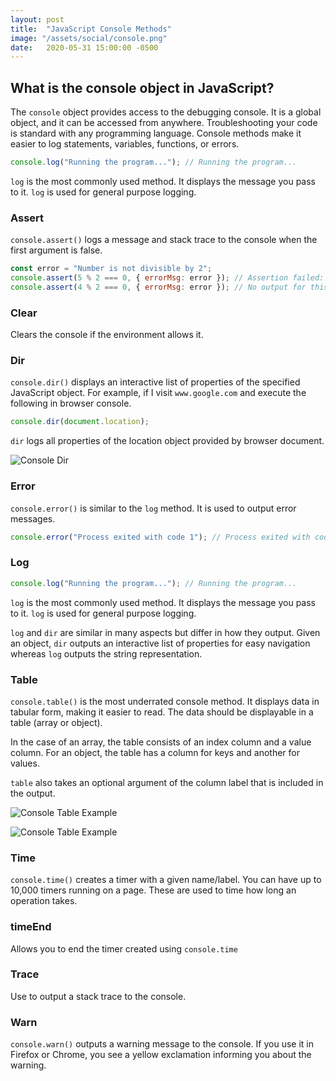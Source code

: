 ```yaml
---
layout: post
title:  "JavaScript Console Methods"
image: "/assets/social/console.png"
date:   2020-05-31 15:00:00 -0500
---
```


## What is the console object in JavaScript?

The `console` object provides access to the debugging console. It is a global object, and it can be accessed from anywhere. Troubleshooting your code is standard with any programming language. Console methods make it easier to log statements, variables, functions, or errors.

```javascript
console.log("Running the program..."); // Running the program...
```

`log` is the most commonly used method. It displays the message you pass to it. `log` is used for general purpose logging.

### Assert

`console.assert()` logs a message and stack trace to the console when the first argument is false.

```javascript
const error = "Number is not divisible by 2";
console.assert(5 % 2 === 0, { errorMsg: error }); // Assertion failed: { errorMsg: "Number is not divisible by 2" }
console.assert(4 % 2 === 0, { errorMsg: error }); // No output for this statement as assertion is true
```

### Clear

Clears the console if the environment allows it.

### Dir

`console.dir()` displays an interactive list of properties of the specified JavaScript object. For example, if I visit `www.google.com` and execute the following in browser console.

```javascript
console.dir(document.location);
```

`dir` logs all properties of the location object provided by browser document.

![Console Dir](/blog/assets/console-dir.png "Listing Document Location Object")

### Error

`console.error()` is similar to the `log` method. It is used to output error messages.

```javascript
console.error("Process exited with code 1"); // Process exited with code 1
```

### Log

```javascript
console.log("Running the program..."); // Running the program...
```

`log` is the most commonly used method. It displays the message you pass to it. `log` is used for general purpose logging.

`log` and `dir` are similar in many aspects but differ in how they output. Given an object, `dir` outputs an interactive list of properties for easy navigation whereas `log` outputs the string representation.

### Table

`console.table()` is the most underrated console method. It displays data in tabular form, making it easier to read. The data should be displayable in a table (array or object).

In the case of an array, the table consists of an index column and a value column. For an object, the table has a column for keys and another for values.

`table` also takes an optional argument of the column label that is included in the output.

![Console Table Example](/blog/assets/console-table.png "Table Representation of Array")

![Console Table Example](/blog/assets/console-table-objects.png "Array of Objects Table")

### Time

`console.time()` creates a timer with a given name/label. You can have up to 10,000 timers running on a page. These are used to time how long an operation takes.

### timeEnd

Allows you to end the timer created using `console.time`

### Trace

Use to output a stack trace to the console.

### Warn

`console.warn()` outputs a warning message to the console. If you use it in Firefox or Chrome, you see a yellow exclamation informing you about the warning.
